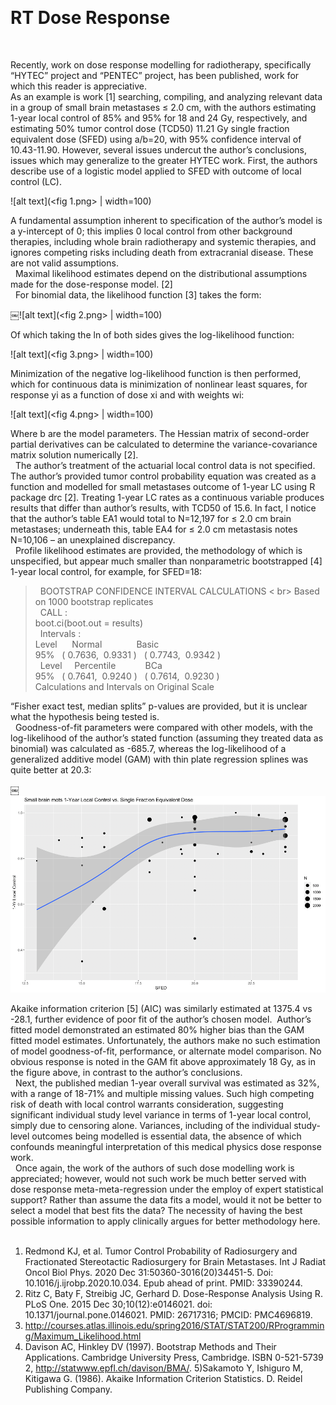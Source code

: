 <p align="center"> <h1> RT Dose Response </h1> </p> <br>
<p align ="left">
Recently, work on dose response modelling for radiotherapy, specifically “HYTEC” project and “PENTEC” project, has been published, work for which this reader is appreciative. <br>
As an example is work [1] searching, compiling, and analyzing relevant data in a group of small brain metastases ≤ 2.0 cm, with the authors estimating 1-year local control of 85% and 95% for 18 and 24 Gy, respectively, and estimating 50% tumor control dose (TCD50) 11.21 Gy single fraction equivalent dose (SFED) using a/b=20, with 95% confidence interval of 10.43-11.90. 
However, several issues undercut the author’s conclusions, issues which may generalize to the greater HYTEC work. First, the authors describe use of a logistic model applied to SFED with outcome of local control (LC). <br> </p>

![alt text](<fig 1.png> | width=100)  <br>

A fundamental assumption inherent to specification of the author’s model is a y-intercept of 0; this implies 0 local control from other background therapies, including whole brain radiotherapy and systemic therapies, and ignores competing risks including death from extracranial disease. These are not valid assumptions. <br>
 
Maximal likelihood estimates depend on the distributional assumptions made for the dose-response model. [2] <br>
 
For binomial data, the likelihood function [3] takes the form: <br>

￼![alt text](<fig 2.png> | width=100) <br>

Of which taking the ln of both sides gives the log-likelihood function: <br>

![alt text](<fig 3.png> | width=100) <br>

Minimization of the negative log-likelihood function is then performed, which for continuous data is minimization of nonlinear least squares, for response yi as a function of dose xi and with weights wi: <br>

![alt text](<fig 4.png> | width=100) <br>
 
Where b are the model parameters. The Hessian matrix of second-order partial derivatives can be calculated to determine the variance-covariance matrix solution numerically [2]. <br>
 
The author’s treatment of the actuarial local control data is not specified. The author’s provided tumor control probability equation was created as a function and modelled for small metastases outcome of 1-year LC using R package drc [2]. Treating 1-year LC rates as a continuous variable produces results that differ than author’s results, with TCD50 of 15.6. In fact, I notice that the author’s table EA1 would total to N=12,197 for ≤ 2.0 cm brain metastases; underneath this, table EA4 for ≤ 2.0 cm metastasis notes N=10,106 – an unexplained discrepancy. <br>
 
Profile likelihood estimates are provided, the methodology of which is unspecified, but appear much smaller than nonparametric bootstrapped [4] 1-year local control, for example, for SFED=18: <br>


<blockquote> 
BOOTSTRAP CONFIDENCE INTERVAL CALCULATIONS < br>
Based on 1000 bootstrap replicates <br>
 
CALL : <br>
boot.ci(boot.out = results) <br>
 
Intervals : <br>
Level      Normal              Basic         <br>
95%   ( 0.7636,  0.9331 )   ( 0.7743,  0.9342 )  <br>
 
Level     Percentile            BCa          <br>
95%   ( 0.7641,  0.9240 )   ( 0.7614,  0.9230 )  <br>
Calculations and Intervals on Original Scale <br>
</blockquote>

“Fisher exact test, median splits” p-values are provided, but it is unclear what the hypothesis being tested is. <br>
 
Goodness-of-fit parameters were compared with other models, with the log-likelihood of the author’s stated function (assuming they treated data as binomial) was calculated as -685.7, whereas the log-likelihood of a generalized additive model (GAM) with thin plate regression splines was quite better at 20.3: <br>

￼![alt text](<fig 5.png>) <br>

Akaike information criterion [5] (AIC) was similarly estimated at 1375.4 vs -28.1, further evidence of poor fit of the author’s chosen model.  Author’s fitted model demonstrated an estimated 80% higher bias than the GAM fitted model estimates. Unfortunately, the authors make no such estimation of model goodness-of-fit, performance, or alternate model comparison. No obvious response is noted in the GAM fit above approximately 18 Gy, as in the figure above, in contrast to the author’s conclusions. <br>
 
Next, the published median 1-year overall survival was estimated as 32%, with a range of 18-71% and multiple missing values. Such high competing risk of death with local control warrants consideration, suggesting significant individual study level variance in terms of 1-year local control, simply due to censoring alone. Variances, including of the individual study-level outcomes being modelled is essential data, the absence of which confounds meaningful interpretation of this medical physics dose response work.  <br>
 
Once again, the work of the authors of such dose modelling work is appreciated; however, would not such work be much better served with dose response meta-meta-regression under the employ of expert statistical support? Rather than assume the data fits a model, would it not be better to select a model that best fits the data? The necessity of having the best possible information to apply clinically argues for better methodology here. <br>
 
 
1) Redmond KJ, et al. Tumor Control Probability of Radiosurgery and Fractionated Stereotactic Radiosurgery for Brain Metastases. Int J Radiat Oncol Biol Phys. 2020 Dec 31:50360-3016(20)34451-5. Doi: 10.1016/j.ijrobp.2020.10.034. Epub ahead of print. PMID: 33390244.
2) Ritz C, Baty F, Streibig JC, Gerhard D. Dose-Response Analysis Using R. PLoS One. 2015 Dec 30;10(12):e0146021. doi: 10.1371/journal.pone.0146021. PMID: 26717316; PMCID: PMC4696819.
3) http://courses.atlas.illinois.edu/spring2016/STAT/STAT200/RProgramming/Maximum_Likelihood.html
4) Davison AC, Hinkley DV (1997). Bootstrap Methods and Their Applications. Cambridge University Press, Cambridge. ISBN 0-521-5739 2, http://statwww.epfl.ch/davison/BMA/.
5)Sakamoto Y, Ishiguro M, Kitigawa G. (1986). Akaike Information Criterion Statistics. D. Reidel Publishing Company.
 
 



